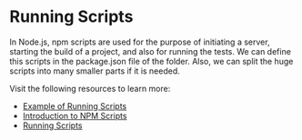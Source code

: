 # Running Scripts

In Node.js, npm scripts are used for the purpose of initiating a server, starting the build of a project, and also for running the tests. We can define this scripts in the package.json file of the folder. Also, we can split the huge scripts into many smaller parts if it is needed.

Visit the following resources to learn more:

- [Example of Running Scripts](https://riptutorial.com/node-js/example/4592/running-scripts)
- [Introduction to NPM Scripts](https://www.geeksforgeeks.org/introduction-to-npm-scripts/)
- [Running Scripts](https://learn.microsoft.com/en-us/shows/beginners-series-to-nodejs/how-to-use-npm-scripts-for-your-development-task-automation-7-of-26)
